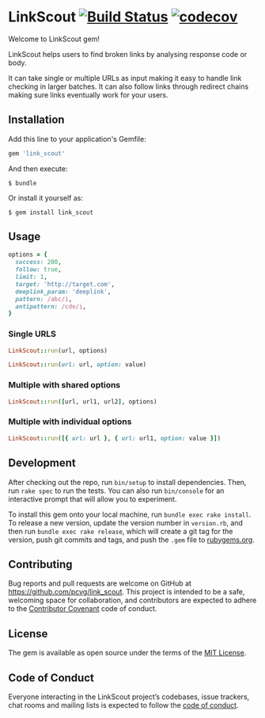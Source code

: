 # LinkScout [![Build Status](https://travis-ci.org/pcvg/link_scout.svg?branch=master)](https://travis-ci.org/pcvg/link_scout) [![codecov](https://codecov.io/gh/pcvg/link_scout/branch/master/graph/badge.svg)](https://codecov.io/gh/pcvg/link_scout)

Welcome to LinkScout gem!

LinkScout helps users to find broken links by analysing response code or body.

It can take single or multiple URLs as input making it easy to handle link checking in larger batches.
It can also follow links through redirect chains making sure links eventually work for your users.

## Installation

Add this line to your application's Gemfile:

```ruby
gem 'link_scout'
```

And then execute:

    $ bundle

Or install it yourself as:

    $ gem install link_scout

## Usage
  ```ruby
  options = {
    success: 200,
    follow: true,
    limit: 1,
    target: 'http://target.com',
    deeplink_param: 'deeplink',
    pattern: /abc/i,
    antipattern: /cde/i,
  }
  ```
  ### Single URLS
  ```ruby
  LinkScout::run(url, options)
  ```

  ```ruby
  LinkScout::run(url: url, option: value)
  ```

  ### Multiple with shared options
  ```ruby
  LinkScout::run([url, url1, url2], options)
  ```

  ### Multiple with individual options
  ```ruby
  LinkScout::run([{ url: url }, { url: url1, option: value }])
  ```

## Development

After checking out the repo, run `bin/setup` to install dependencies. Then, run `rake spec` to run the tests. You can also run `bin/console` for an interactive prompt that will allow you to experiment.

To install this gem onto your local machine, run `bundle exec rake install`. To release a new version, update the version number in `version.rb`, and then run `bundle exec rake release`, which will create a git tag for the version, push git commits and tags, and push the `.gem` file to [rubygems.org](https://rubygems.org).

## Contributing

Bug reports and pull requests are welcome on GitHub at https://github.com/pcvg/link_scout. This project is intended to be a safe, welcoming space for collaboration, and contributors are expected to adhere to the [Contributor Covenant](http://contributor-covenant.org) code of conduct.

## License

The gem is available as open source under the terms of the [MIT License](https://opensource.org/licenses/MIT).

## Code of Conduct

Everyone interacting in the LinkScout project’s codebases, issue trackers, chat rooms and mailing lists is expected to follow the [code of conduct](https://github.com/pcvg/link_scout/blob/master/CODE_OF_CONDUCT.md).
